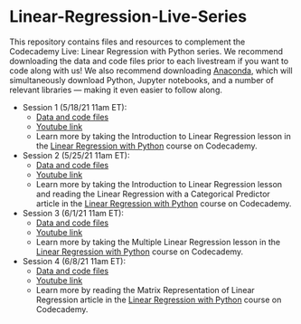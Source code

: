 # Linear-Regression-Live-Series

This repository contains files and resources to complement the Codecademy Live: Linear Regression with Python series. We recommend downloading the data and code files prior to each livestream if you want to code along with us! We also recommend downloading [Anaconda](https://www.anaconda.com/products/individual), which will simultaneously download Python, Jupyter notebooks, and a number of relevant libraries &mdash; making it even easier to follow along.

* Session 1 (5/18/21 11am ET):
  * [Data and code files](1-intro-to-simple-linear-regression)
  * [Youtube link](https://www.youtube.com/watch?v=2htO1YFkpds)
  * Learn more by taking the Introduction to Linear Regression lesson in the [Linear Regression with Python](https://www.codecademy.com/learn/linear-regression-mssp) course on Codecademy.
* Session 2 (5/25/21 11am ET):
  * [Data and code files](2-categorical-predictors)
  * [Youtube link](https://www.youtube.com/watch?v=4_X6hNymJ_4)
  * Learn more by taking the Introduction to Linear Regression lesson and reading the Linear Regression with a Categorical Predictor article in the [Linear Regression with Python](https://www.codecademy.com/learn/linear-regression-mssp) course on Codecademy.
* Session 3 (6/1/21 11am ET):
  * [Data and code files](3-multiple-linear-regression)
  * [Youtube link](https://www.youtube.com/watch?v=GCz1Xr8vqeQ)
  * Learn more by taking the Multiple Linear Regression lesson in the [Linear Regression with Python](https://www.codecademy.com/learn/linear-regression-mssp) course on Codecademy.
* Session 4 (6/8/21 11am ET):
  * [Data and code files](4-matrix-representation)
  * [Youtube link](https://www.youtube.com/watch?v=78c5ohzcWYQ)
  * Learn more by reading the Matrix Representation of Linear Regression article in the [Linear Regression with Python](https://www.codecademy.com/learn/linear-regression-mssp) course on Codecademy.